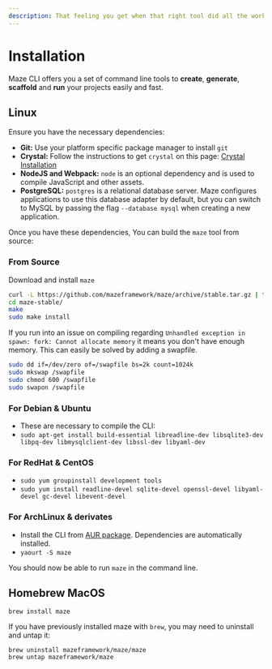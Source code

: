 ```yaml
---
description: That feeling you get when that right tool did all the work
---
```


# Installation

Maze CLI offers you a set of command line tools to **create**, **generate**, **scaffold** and **run** your projects easily and fast.

## Linux

Ensure you have the necessary dependencies:

* **Git:** Use your platform specific package manager to install `git`
* **Crystal:** Follow the instructions to get `crystal` on this page: [Crystal Installation](https://crystal-lang.org/docs/installation/index.html)
* **NodeJS and Webpack:** `node` is an optional dependency and is used to compile JavaScript and other assets.
* **PostgreSQL:** `postgres` is a relational database server. Maze configures applications to use this database adapter by default, but you can switch to MySQL by passing the flag `--database mysql` when creating a new application.

Once you have these dependencies, You can build the `maze` tool from source:

### From Source

Download and install `maze`

```bash
curl -L https://github.com/mazeframework/maze/archive/stable.tar.gz | tar xz
cd maze-stable/
make
sudo make install
```

If you run into an issue on compiling regarding `Unhandled exception in spawn: fork: Cannot allocate memory` it means you don't have enough memory. This can easily be solved by adding a swapfile.

```bash
sudo dd if=/dev/zero of=/swapfile bs=2k count=1024k
sudo mkswap /swapfile
sudo chmod 600 /swapfile
sudo swapon /swapfile
```

### For Debian & Ubuntu

* These are necessary to compile the CLI:
* `sudo apt-get install build-essential libreadline-dev libsqlite3-dev libpq-dev libmysqlclient-dev libssl-dev libyaml-dev`

### For RedHat & CentOS

* `sudo yum groupinstall development tools`
* `sudo yum install readline-devel sqlite-devel openssl-devel libyaml-devel gc-devel libevent-devel`

### For ArchLinux & derivates

* Install the CLI from [AUR package](https://aur.archlinux.org/packages/maze/). Dependencies are automatically installed.
* `yaourt -S maze`

You should now be able to run `maze` in the command line.

## Homebrew MacOS

```text
brew install maze
```

If you have previously installed maze with `brew`, you may need to uninstall and untap it:

```text
brew uninstall mazeframework/maze/maze
brew untap mazeframework/maze
```

